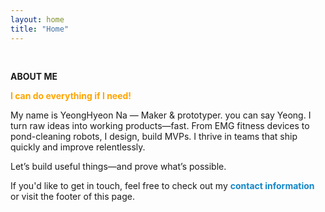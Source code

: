 ```yaml
---
layout: home
title: "Home"
---
```


<p><br></p>
<p style="line-height:1.2"><strong>ABOUT ME</strong></p>
<p><b><span style="color:#FFA500 !important;">I can do everything if I need!</span></b> </p>
<p>My name is YeongHyeon Na — Maker & prototyper. you can say Yeong. I turn raw ideas into working products—fast. From EMG fitness devices to pond-cleaning robots, I design, build MVPs. I thrive in teams that ship quickly and improve relentlessly.</p>
<p>Let’s build useful things—and prove what’s possible.</p>
<p>If you'd like to get in touch, feel free to check out my <strong><a href="https://ynghyn-na.github.io/contact" style="text-decoration-line: none"><span style="color:#1487C8 !important;">contact information<span></a></strong> or visit the footer of this page.</p>
